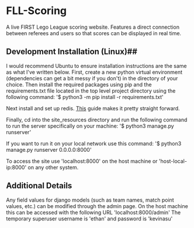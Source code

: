 # FLL-Scoring #
A live FIRST Lego League scoring website. Features a direct connection between referees and users so that scores can be displayed in real time.

## Development Installation (Linux)##
I would recommend Ubuntu to ensure installation instructions are the same as what I've written below.
First, create a new python virtual environment (dependencies can get a bit messy if you don't) in the directory of your choice. Then install the required packages using pip and the requirements.txt file located in the top level project directory using the following command:
'$ python3 -m pip install -r requirements.txt'

Next install and set up redis. [This](https://www.digitalocean.com/community/tutorials/how-to-install-and-secure-redis-on-ubuntu-18-04 "How to install and secure redis on Ubuntu") guide makes it pretty straight forward.

Finally, cd into the site_resources directory and run the following command to run the server specifically on your machine:
'$ python3 manage.py runserver'

If you want to run it on your local network use this command:
'$ python3 manage.py runserver 0.0.0.0:8000'

To access the site use 'localhost:8000' on the host machine or 'host-local-ip:8000' on any other system.

## Additional Details ##
Any field values for django models (such as team names, match point values, etc.) can be modified through the admin page. On the host machine this can be accessed with the following URL 'localhost:8000/admin'
The temporary superuser username is 'ethan' and password is 'kevinasu'
